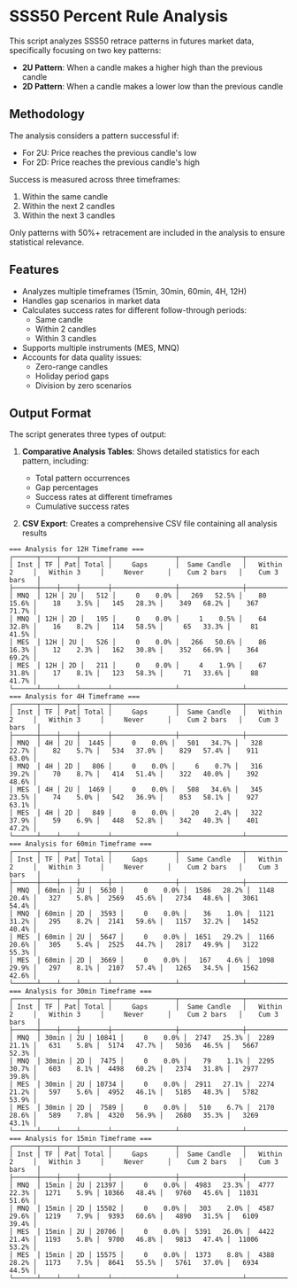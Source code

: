 # SSS50 Percent Rule Analysis

This script analyzes SSS50 retrace patterns in futures market data, specifically focusing on two key patterns:

- **2U Pattern**: When a candle makes a higher high than the previous candle
- **2D Pattern**: When a candle makes a lower low than the previous candle

## Methodology

The analysis considers a pattern successful if:

- For 2U: Price reaches the previous candle's low
- For 2D: Price reaches the previous candle's high

Success is measured across three timeframes:

1. Within the same candle
2. Within the next 2 candles
3. Within the next 3 candles

Only patterns with 50%+ retracement are included in the analysis to ensure statistical relevance.

## Features

- Analyzes multiple timeframes (15min, 30min, 60min, 4H, 12H)
- Handles gap scenarios in market data
- Calculates success rates for different follow-through periods:
  - Same candle
  - Within 2 candles
  - Within 3 candles
- Supports multiple instruments (MES, MNQ)
- Accounts for data quality issues:
  - Zero-range candles
  - Holiday period gaps
  - Division by zero scenarios

## Output Format

The script generates three types of output:

1. **Comparative Analysis Tables**: Shows detailed statistics for each pattern, including:

   - Total pattern occurrences
   - Gap percentages
   - Success rates at different timeframes
   - Cumulative success rates

2. **CSV Export**: Creates a comprehensive CSV file containing all analysis results

```
=== Analysis for 12H Timeframe ===
┌──────┬────┬────┬───────┬────────────────┬────────────────┬────────────────┬────────────────┬────────────────┬─────────────────┬─────────────────┐
│ Inst │ TF │ Pat│ Total │     Gaps       │  Same Candle   │   Within 2     │   Within 3     │     Never      │    Cum 2 bars   │    Cum 3 bars   │
├──────┼────┼────┼───────┼────────────────┼────────────────┼────────────────┼────────────────┼────────────────┼─────────────────┼─────────────────┤
│ MNQ  │ 12H │ 2U │   512 │     0    0.0% │   269   52.5% │    80   15.6% │    18    3.5% │   145   28.3% │    349   68.2% │    367   71.7% │
│ MNQ  │ 12H │ 2D │   195 │     0    0.0% │     1    0.5% │    64   32.8% │    16    8.2% │   114   58.5% │     65   33.3% │     81   41.5% │
│ MES  │ 12H │ 2U │   526 │     0    0.0% │   266   50.6% │    86   16.3% │    12    2.3% │   162   30.8% │    352   66.9% │    364   69.2% │
│ MES  │ 12H │ 2D │   211 │     0    0.0% │     4    1.9% │    67   31.8% │    17    8.1% │   123   58.3% │     71   33.6% │     88   41.7% │
└──────┴────┴────┴───────┴────────────────┴────────────────┴────────────────┴────────────────┴────────────────┴─────────────────┴─────────────────┘
=== Analysis for 4H Timeframe ===
┌──────┬────┬────┬───────┬────────────────┬────────────────┬────────────────┬────────────────┬────────────────┬─────────────────┬─────────────────┐
│ Inst │ TF │ Pat│ Total │     Gaps       │  Same Candle   │   Within 2     │   Within 3     │     Never      │    Cum 2 bars   │    Cum 3 bars   │
├──────┼────┼────┼───────┼────────────────┼────────────────┼────────────────┼────────────────┼────────────────┼─────────────────┼─────────────────┤
│ MNQ  │ 4H │ 2U │  1445 │     0    0.0% │   501   34.7% │   328   22.7% │    82    5.7% │   534   37.0% │    829   57.4% │    911   63.0% │
│ MNQ  │ 4H │ 2D │   806 │     0    0.0% │     6    0.7% │   316   39.2% │    70    8.7% │   414   51.4% │    322   40.0% │    392   48.6% │
│ MES  │ 4H │ 2U │  1469 │     0    0.0% │   508   34.6% │   345   23.5% │    74    5.0% │   542   36.9% │    853   58.1% │    927   63.1% │
│ MES  │ 4H │ 2D │   849 │     0    0.0% │    20    2.4% │   322   37.9% │    59    6.9% │   448   52.8% │    342   40.3% │    401   47.2% │
└──────┴────┴────┴───────┴────────────────┴────────────────┴────────────────┴────────────────┴────────────────┴─────────────────┴─────────────────┘
=== Analysis for 60min Timeframe ===
┌──────┬────┬────┬───────┬────────────────┬────────────────┬────────────────┬────────────────┬────────────────┬─────────────────┬─────────────────┐
│ Inst │ TF │ Pat│ Total │     Gaps       │  Same Candle   │   Within 2     │   Within 3     │     Never      │    Cum 2 bars   │    Cum 3 bars   │
├──────┼────┼────┼───────┼────────────────┼────────────────┼────────────────┼────────────────┼────────────────┼─────────────────┼─────────────────┤
│ MNQ  │ 60min │ 2U │  5630 │     0    0.0% │  1586   28.2% │  1148   20.4% │   327    5.8% │  2569   45.6% │   2734   48.6% │   3061   54.4% │
│ MNQ  │ 60min │ 2D │  3593 │     0    0.0% │    36    1.0% │  1121   31.2% │   295    8.2% │  2141   59.6% │   1157   32.2% │   1452   40.4% │
│ MES  │ 60min │ 2U │  5647 │     0    0.0% │  1651   29.2% │  1166   20.6% │   305    5.4% │  2525   44.7% │   2817   49.9% │   3122   55.3% │
│ MES  │ 60min │ 2D │  3669 │     0    0.0% │   167    4.6% │  1098   29.9% │   297    8.1% │  2107   57.4% │   1265   34.5% │   1562   42.6% │
└──────┴────┴────┴───────┴────────────────┴────────────────┴────────────────┴────────────────┴────────────────┴─────────────────┴─────────────────┘
=== Analysis for 30min Timeframe ===
┌──────┬────┬────┬───────┬────────────────┬────────────────┬────────────────┬────────────────┬────────────────┬─────────────────┬─────────────────┐
│ Inst │ TF │ Pat│ Total │     Gaps       │  Same Candle   │   Within 2     │   Within 3     │     Never      │    Cum 2 bars   │    Cum 3 bars   │
├──────┼────┼────┼───────┼────────────────┼────────────────┼────────────────┼────────────────┼────────────────┼─────────────────┼─────────────────┤
│ MNQ  │ 30min │ 2U │ 10841 │     0    0.0% │  2747   25.3% │  2289   21.1% │   631    5.8% │  5174   47.7% │   5036   46.5% │   5667   52.3% │
│ MNQ  │ 30min │ 2D │  7475 │     0    0.0% │    79    1.1% │  2295   30.7% │   603    8.1% │  4498   60.2% │   2374   31.8% │   2977   39.8% │
│ MES  │ 30min │ 2U │ 10734 │     0    0.0% │  2911   27.1% │  2274   21.2% │   597    5.6% │  4952   46.1% │   5185   48.3% │   5782   53.9% │
│ MES  │ 30min │ 2D │  7589 │     0    0.0% │   510    6.7% │  2170   28.6% │   589    7.8% │  4320   56.9% │   2680   35.3% │   3269   43.1% │
└──────┴────┴────┴───────┴────────────────┴────────────────┴────────────────┴────────────────┴────────────────┴─────────────────┴─────────────────┘
=== Analysis for 15min Timeframe ===
┌──────┬────┬────┬───────┬────────────────┬────────────────┬────────────────┬────────────────┬────────────────┬─────────────────┬─────────────────┐
│ Inst │ TF │ Pat│ Total │     Gaps       │  Same Candle   │   Within 2     │   Within 3     │     Never      │    Cum 2 bars   │    Cum 3 bars   │
├──────┼────┼────┼───────┼────────────────┼────────────────┼────────────────┼────────────────┼────────────────┼─────────────────┼─────────────────┤
│ MNQ  │ 15min │ 2U │ 21397 │     0    0.0% │  4983   23.3% │  4777   22.3% │  1271    5.9% │ 10366   48.4% │   9760   45.6% │  11031   51.6% │
│ MNQ  │ 15min │ 2D │ 15502 │     0    0.0% │   303    2.0% │  4587   29.6% │  1219    7.9% │  9393   60.6% │   4890   31.5% │   6109   39.4% │
│ MES  │ 15min │ 2U │ 20706 │     0    0.0% │  5391   26.0% │  4422   21.4% │  1193    5.8% │  9700   46.8% │   9813   47.4% │  11006   53.2% │
│ MES  │ 15min │ 2D │ 15575 │     0    0.0% │  1373    8.8% │  4388   28.2% │  1173    7.5% │  8641   55.5% │   5761   37.0% │   6934   44.5% │
└──────┴────┴────┴───────┴────────────────┴────────────────┴────────────────┴────────────────┴────────────────┴─────────────────┴─────────────────┘
```
